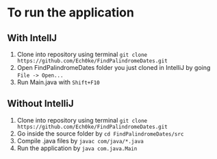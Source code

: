 # To run the application

## With IntellJ
1. Clone into repository using terminal ```git clone https://github.com/Ech0ke/FindPalindromeDates.git```
2. Open FindPalindromeDates folder you just cloned in IntelliJ by going ```File -> Open...```
3. Run Main.java with ```Shift+F10```

## Without IntelliJ
1. Clone into repository using terminal ```git clone https://github.com/Ech0ke/FindPalindromeDates.git```
2. Go inside the source folder by ```cd FindPalindromeDates/src```
3. Compile .java files by ```javac com/java/*.java```
4. Run the application by ```java com.java.Main```